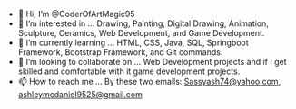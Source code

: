 - 👋 Hi, I’m @CoderOfArtMagic95
- 👀 I’m interested in ... Drawing, Painting, Digital Drawing, Animation, Sculpture, Ceramics, Web Development, and Game Development. 
- 🌱 I’m currently learning ... HTML, CSS, Java, SQL, Springboot Framework, Bootstrap Framework, and Git commands. 
- 💞️ I’m looking to collaborate on ... Web Development projects and if I get skilled and comfortable with it game development projects.
- 📫 How to reach me ... By these two emails: Sassyash74@yahoo.com,
                                              ashleymcdaniel9525@gmail.com

<!---
CoderOfArtMagic95/CoderOfArtMagic95 is a ✨ special ✨ repository because its `README.md` (this file) appears on your GitHub profile.
You can click the Preview link to take a look at your changes.
--->
